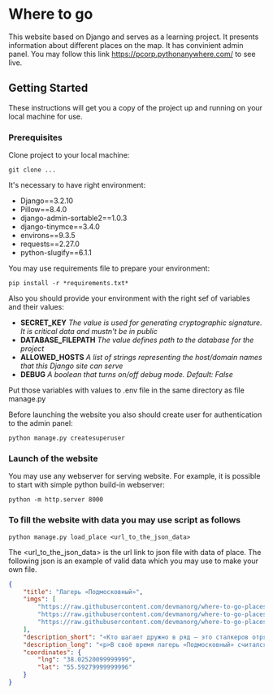 # Where to go

This website based on Django and serves as a learning project. It presents information about different places on the map. It has convinient admin panel. You may follow this link https://pcorp.pythonanywhere.com/ to see live.

## Getting Started

These instructions will get you a copy of the project up and running on your local machine for use.

### Prerequisites

Clone project to your local machine:

```console
git clone ...
```

It's necessary to have right environment:

* Django==3.2.10
* Pillow==8.4.0
* django-admin-sortable2==1.0.3
* django-tinymce==3.4.0
* environs==9.3.5
* requests==2.27.0
* python-slugify==6.1.1

You may use requirements file to prepare your environment:

```console
pip install -r *requirements.txt*
```

Also you should provide your environment with the right sef of variables and their values:

* __SECRET_KEY__
  *The value is used for generating cryptographic signature. It is critical data and mustn't be in public*
* __DATABASE_FILEPATH__ 
  *The value defines path to the database for the project*
* __ALLOWED_HOSTS__
  *A list of strings representing the host/domain names that this Django site can serve*
* __DEBUG__
  *A boolean that turns on/off debug mode. Default: False*

Put those variables with values to .env file in the same directory as file manage.py 

Before launching the website you also should create user for authentication to the admin panel:

```console
python manage.py createsuperuser
```
 
### Launch of the website
 
You may use any webserver for serving website. For example, it is possible to start with simple python build-in webserver:
 
```console
python -m http.server 8000
```

### To fill the website with data you may use script as follows

```console
python manage.py load_place <url_to_the_json_data>
```

The <url_to_the_json_data> is the url link to json file with data of place.
The following json is an example of valid data which you may use to make your own file.

```json
{
    "title": "Лагерь «Подмосковный»",
    "imgs": [
        "https://raw.githubusercontent.com/devmanorg/where-to-go-places/master/media/d70328bcfd30a5751fc8b833918d1e94.jpg",
        "https://raw.githubusercontent.com/devmanorg/where-to-go-places/master/media/0976915841002135611c3697a7b4f3f9.jpg",
        "https://raw.githubusercontent.com/devmanorg/where-to-go-places/master/media/b3df33667dfd510b2c6baf78f6714190.jpg"
    ],
    "description_short": "«Кто шагает дружно в ряд — это сталкеров отряд», — так сегодня звучит кричалка заброшенного пионерлагеря «Подмосковный». Доехав до ж/д платформы «Кузяево» и пробравшись сквозь лес к месту назначения, можно почувствовать себя не только настоящим сталкером, но и, как говорят, увидеть пионеров-призраков.",
    "description_long": "<p>В своё время лагерь «Подмосковный» считался престижным местом отдыха детей «Мостотреста». Здесь могли разместиться до 2000 человек.</p><p>Из особенностей лагерной жизни тех лет бывалые вспоминают обилие комаров, ящериц и змей в кузяевских лесах, а также кузяевский фарфор, который, как бы сейчас сказали, был спонсором лагеря. Фарфоровые трофеи до сих пор периодически находят на развалинах. В лагере сохранились добротно выстроенные двухэтажные кирпичные корпуса, бассейн, искусственный водоём и традиционный для всех лагерей киноконцертный зал.</p><p>Масштабы и оснащённость лагеря восхищают. Однако сразу после закрытия лагерь, как водится, был «раздет догола» вандалами. На развалинах проводятся квесты, однако нужно быть предельно осторожным, чтобы не свалиться в какой-нибудь подвал или не наткнуться на оголённую арматуру, внутри корпусов находиться небезопасно.</p><p>Сегодня, помимо сталкеров, ищущих романтики на этих руинах, лагерь стал плацдармом для любителей экстремального пейнтбола. Но местные жители до сих пор жалеют о разрушении «Подмосковного» и охотно рассказывают истории о призраках пионеров.</p><p>Лагерь не охраняется, вход свободный.</p>",
    "coordinates": {
        "lng": "38.02520099999999",
        "lat": "55.59279999999996"
    }
}
```